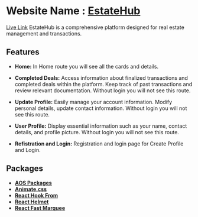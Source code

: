 # Website Name : [EstateHub]((https://assignment09-ph.netlify.app/))


[Live Link](https://assignment09-ph.netlify.app/)
EstateHub is a comprehensive platform designed for real estate management and transactions.


## Features
- **Home:** In Home route you will see all the cards and details.

- **Completed Deals:** Access information about finalized transactions and completed deals within the platform. Keep track of past transactions and review relevant documentation. Without login you will not see this route.
  
- **Update Profile:** Easily manage your account information. Modify personal details, update contact information. Without login you will not see this route.
  
- **User Profile:** Display essential information such as your name, contact details, and profile picture. Without login you will not see this route.

- **Refistration and Login:** Registration and login page for Create Profile and Login.

## Packages
- **[AOS Packages](https://www.npmjs.com/package/aos)**
- **[Animate.css](https://animate.style/)**
- **[React Hook From](https://react-hook-form.com/)**
- **[React Helmet](https://www.npmjs.com/package/react-helmet)**
- **[React Fast Marquee](https://www.npmjs.com/package/react-fast-marquee)**